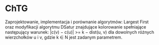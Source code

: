 # ChTG
Zaprojektowanie, implementacja i porównanie algorytmów: Largest First oraz modyfikacji algorytmu DSatur znajdujące kolorowanie spełniające następujący warunek: |c(v) − c(u)| >= k − dist(u, v) dla dowolnych różnych wierzchołków u i v, gdzie k ∈ N jest zadanym parametrem.
